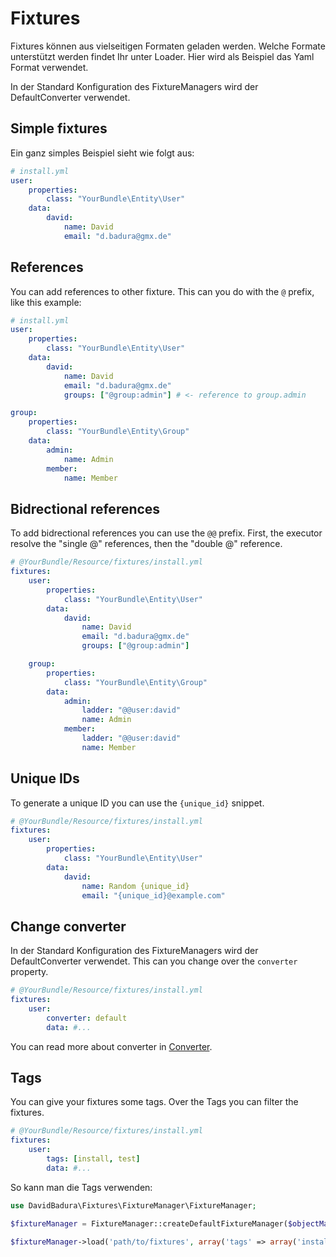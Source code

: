 Fixtures
========

Fixtures können aus vielseitigen Formaten geladen werden.
Welche Formate unterstützt werden findet Ihr unter Loader.
Hier wird als Beispiel das Yaml Format verwendet.

In der Standard Konfiguration des FixtureManagers wird der DefaultConverter verwendet.

Simple fixtures
---------------

Ein ganz simples Beispiel sieht wie folgt aus:

``` yaml
# install.yml
user:
    properties:
        class: "YourBundle\Entity\User"
    data:
        david:
            name: David
            email: "d.badura@gmx.de"
```

References
----------

You can add references to other fixture.
This can you do with the `@` prefix, like this example:

``` yaml
# install.yml
user:
    properties:
        class: "YourBundle\Entity\User"
    data:
        david:
            name: David
            email: "d.badura@gmx.de"
            groups: ["@group:admin"] # <- reference to group.admin

group:
    properties:
        class: "YourBundle\Entity\Group"
    data:
        admin:
            name: Admin
        member:
            name: Member
```

Bidrectional references
-----------------------

To add bidrectional references you can use the `@@` prefix.
First, the executor resolve the "single @" references,
then the "double @" reference.

``` yaml
# @YourBundle/Resource/fixtures/install.yml
fixtures:
    user:
        properties:
            class: "YourBundle\Entity\User"
        data:
            david:
                name: David
                email: "d.badura@gmx.de"
                groups: ["@group:admin"]

    group:
        properties:
            class: "YourBundle\Entity\Group"
        data:
            admin:
                ladder: "@@user:david"
                name: Admin
            member:
                ladder: "@@user:david"
                name: Member
```

Unique IDs
----------

To generate a unique ID you can use the `{unique_id}` snippet.

``` yaml
# @YourBundle/Resource/fixtures/install.yml
fixtures:
    user:
        properties:
            class: "YourBundle\Entity\User"
        data:
            david:
                name: Random {unique_id}
                email: "{unique_id}@example.com"
```

Change converter
----------------


In der Standard Konfiguration des FixtureManagers wird der DefaultConverter verwendet.
This can you change over the `converter` property.

``` yaml
# @YourBundle/Resource/fixtures/install.yml
fixtures:
    user:
        converter: default
        data: #...
```

You can read more about converter in [Converter](converter.md).

Tags
----

You can give your fixtures some tags.
Over the Tags you can filter the fixtures.

``` yaml
# @YourBundle/Resource/fixtures/install.yml
fixtures:
    user:
        tags: [install, test]
        data: #...
```

So kann man die Tags verwenden:

``` php
use DavidBadura\Fixtures\FixtureManager\FixtureManager;

$fixtureManager = FixtureManager::createDefaultFixtureManager($objectManager);

$fixtureManager->load('path/to/fixtures', array('tags' => array('install')));
```